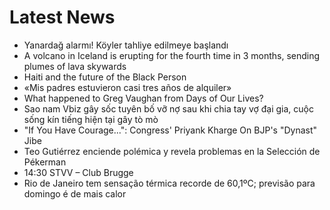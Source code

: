 # Latest News
-  Yanardağ alarmı! Köyler tahliye edilmeye başlandı
-  A volcano in Iceland is erupting for the fourth time in 3 months, sending plumes of lava skywards
-  Haiti and the future of the Black Person
-  «Mis padres estuvieron casi tres años de alquiler»
-  What happened to Greg Vaughan from Days of Our Lives?
-  Sao nam Vbiz gây sốc tuyên bố vỡ nợ sau khi chia tay vợ đại gia, cuộc sống kín tiếng hiện tại gây tò mò
-  "If You Have Courage...": Congress' Priyank Kharge On BJP's "Dynast" Jibe
-  Teo Gutiérrez enciende polémica y revela problemas en la Selección de Pékerman
-  14:30 STVV – Club Brugge
-  Rio de Janeiro tem sensação térmica recorde de 60,1ºC; previsão para domingo é de mais calor
